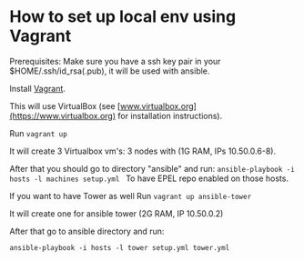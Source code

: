 # How to set up local env using Vagrant

Prerequisites:  Make sure you have a ssh key pair in your $HOME/.ssh/id_rsa(.pub), it will be used with ansible.

Install [Vagrant](https://www.vagrantup.com).

This will use VirtualBox (see [www.virtualbox.org](https://www.virtualbox.org) for installation instructions).

Run ```vagrant up```

It will create 3 Virtualbox vm's:  3 nodes with (1G RAM, IPs 10.50.0.6-8).

After that you should go to directory "ansible" and run:
```ansible-playbook -i hosts -l machines setup.yml ```
To have EPEL repo enabled on those hosts.

If you want to have Tower as well
Run ```vagrant up ansible-tower```

It will create one for ansible tower (2G RAM, IP 10.50.0.2)

After that go to ansible directory and run:

```ansible-playbook -i hosts -l tower setup.yml tower.yml```
